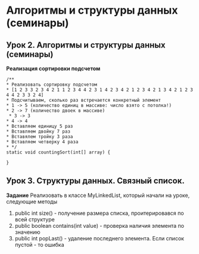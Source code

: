 # Алгоритмы и структуры данных (семинары)

## Урок 2. Алгоритмы и структуры данных (семинары)
__Реализация сортировки подсчетом__
    
    /**
    * Реализовать сортировку подсчетом
    * [1 2 3 3 2 3 4 2 1 1 2 3 4 4 2 3 1 4 2 3 4 2 1 2 3 4 2 1 3 4 2 1 2 3 4 4 2 3 3 2 4]
    * Подсчитываем, сколько раз встречается конкретный элемент
    * 1 -> 5 (количество единиц в массиве: число взято с потолка!)
    * 2 -> 7 (количество двоек в массиве)
     * 3 -> 3
    * 4 -> 4
    * Вставляем единицу 5 раз
    * Вставляем двойку 7 раз
    * Вставялем тройку 3 раза
    * Вставляем четверку 4 раза
    * */
    static void countingSort(int[] array) {

    }

## Урок 3. Структуры данных. Связный список.

__Задание__
Реализовать в классе MyLinkedList, который начали на уроке, следующие методы
1. public int size() - получение размера списка, проитерировався по всей структуре
2. public boolean contains(int value) - проверка наличия элемента по значению
3. public int popLast() - удаление последнего элемента. Если список пустой - то ошибка